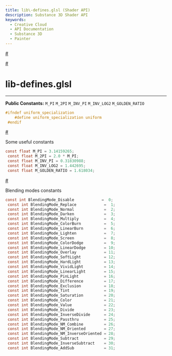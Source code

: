 ```yaml
---
title: lib\-defines.glsl (Shader API)
description: Substance 3D Shader API
keywords:
  - Creative Cloud
  - API Documentation
  - Substance 3D
  - Painter
---
```














[\#](#section-0)












[\#](#section-1)

lib\-defines.glsl
=================

---




**Public Constants:**
`M_PI`
`M_2PI`
`M_INV_PI`
`M_INV_LOG2`
`M_GOLDEN_RATIO`





```glsl
#ifndef uniform_specialization
 	#define uniform_specialization uniform
 #endif
```







[\#](#section-2)

Some useful constants





```glsl
const float M_PI = 3.14159265;
 const float M_2PI = 2.0 * M_PI;
 const float M_INV_PI = 0.31830988;
 const float M_INV_LOG2 = 1.442695;
 const float M_GOLDEN_RATIO = 1.618034;
```







[\#](#section-3)

Blending modes constants





```glsl
const int BlendingMode_Disable            =  0;
 const int BlendingMode_Replace            =  1;
 const int BlendingMode_Normal             =  2;
 const int BlendingMode_Darken             =  3;
 const int BlendingMode_Multiply           =  4;
 const int BlendingMode_ColorBurn          =  5;
 const int BlendingMode_LinearBurn         =  6;
 const int BlendingMode_Lighten            =  7;
 const int BlendingMode_Screen             =  8;
 const int BlendingMode_ColorDodge         =  9;
 const int BlendingMode_LinearDodge        = 10;
 const int BlendingMode_Overlay            = 11;
 const int BlendingMode_SoftLight          = 12;
 const int BlendingMode_HardLight          = 13;
 const int BlendingMode_VividLight         = 14;
 const int BlendingMode_LinearLight        = 15;
 const int BlendingMode_PinLight           = 16;
 const int BlendingMode_Difference         = 17;
 const int BlendingMode_Exclusion          = 18;
 const int BlendingMode_Tint               = 19;
 const int BlendingMode_Saturation         = 20;
 const int BlendingMode_Color              = 21;
 const int BlendingMode_Value              = 22;
 const int BlendingMode_Divide             = 23;
 const int BlendingMode_InverseDivide      = 24;
 const int BlendingMode_Passthru           = 25;
 const int BlendingMode_NM_Combine         = 26;
 const int BlendingMode_NM_Oriented        = 27;
 const int BlendingMode_NM_InverseOriented = 28;
 const int BlendingMode_Subtract           = 29;
 const int BlendingMode_InverseSubtract    = 30;
 const int BlendingMode_AddSub             = 31;
 
 
```






